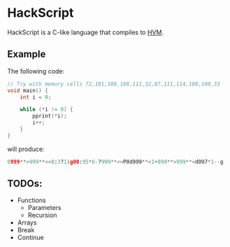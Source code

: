 # HackScript

HackScript is a C-like language that compiles to [HVM](http://www.hacker.org/hvm/).

## Example

The following code:

```c
// Try with memory cells 72,101,108,108,111,32,87,111,114,108,100,33
void main() {
    int i = 0;

    while (*i != 0) {
        pprint(*i);
        i++;
    }
}
```

will produce:

```python
0999**>999**<<0:3?11g00:95*6-?999**<<P0d999**<1+999**>999**<d097*1--g
```

## TODOs:

* Functions
    * Parameters
    * Recursion
* Arrays
* Break
* Continue

